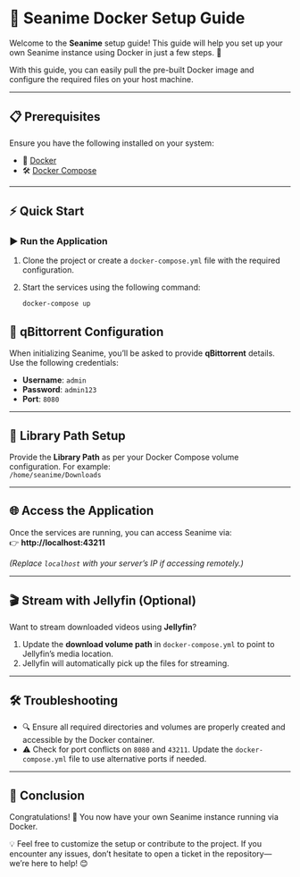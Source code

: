 # 🚀 Seanime Docker Setup Guide

Welcome to the **Seanime** setup guide! This guide will help you set up your own Seanime instance using Docker in just a few steps. 🎉 

With this guide, you can easily pull the pre-built Docker image and configure the required files on your host machine.

---

## 📋 Prerequisites

Ensure you have the following installed on your system:

- 🐳 [Docker](https://docs.docker.com/get-docker/)  
- 🛠️ [Docker Compose](https://docs.docker.com/compose/install/)  

---

## ⚡ Quick Start

### ▶️ Run the Application

1. Clone the project or create a `docker-compose.yml` file with the required configuration.
2. Start the services using the following command:

   ```bash
   docker-compose up
   ```

## 🔑 qBittorrent Configuration

When initializing Seanime, you’ll be asked to provide **qBittorrent** details. Use the following credentials:  

- **Username**: `admin`  
- **Password**: `admin123`  
- **Port**: `8080`  

---

## 📁 Library Path Setup

Provide the **Library Path** as per your Docker Compose volume configuration. For example:  
`/home/seanime/Downloads`

---

## 🌐 Access the Application

Once the services are running, you can access Seanime via:  
👉 **http://localhost:43211**  

*(Replace `localhost` with your server’s IP if accessing remotely.)*

---

## 🎬 Stream with Jellyfin (Optional)

Want to stream downloaded videos using **Jellyfin**?  

1. Update the **download volume path** in `docker-compose.yml` to point to Jellyfin’s media location.  
2. Jellyfin will automatically pick up the files for streaming.  

---

## 🛠️ Troubleshooting

- 🔍 Ensure all required directories and volumes are properly created and accessible by the Docker container.  
- ⚠️ Check for port conflicts on `8080` and `43211`. Update the `docker-compose.yml` file to use alternative ports if needed.  

---

## 🎉 Conclusion

Congratulations! 🎊 You now have your own Seanime instance running via Docker.  

💡 Feel free to customize the setup or contribute to the project. If you encounter any issues, don’t hesitate to open a ticket in the repository—we’re here to help! 😊
